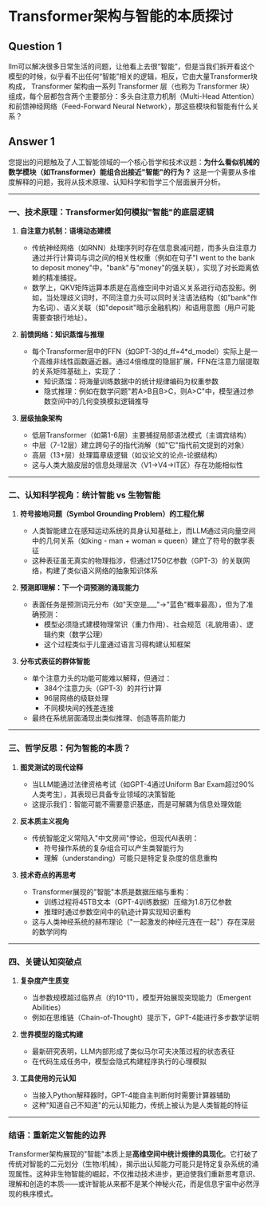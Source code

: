 # Transformer架构与智能的本质探讨

## Question 1

llm可以解决很多日常生活的问题，让他看上去很“智能”，但是当我们拆开看这个模型的时候，似乎看不出任何“智能”相关的逻辑，相反，它由大量Transformer块构成，
Transformer 架构由一系列 Transformer 层（也称为 Transformer 块）组成，每个层都包含两个主要部分：多头自注意力机制（Multi-Head Attention）和前馈神经网络（Feed-Forward Neural Network），那这些模块和智能有什么关系？

## Answer 1

您提出的问题触及了人工智能领域的一个核心哲学和技术议题：**为什么看似机械的数学模块（如Transformer）能组合出接近"智能"的行为？** 这是一个需要从多维度解释的问题，我将从技术原理、认知科学和哲学三个层面展开分析。

---

### 一、技术原理：Transformer如何模拟"智能"的底层逻辑
1. **自注意力机制：语境动态建模**
   - 传统神经网络（如RNN）处理序列时存在信息衰减问题，而多头自注意力通过并行计算词与词之间的相关性权重（例如在句子"I went to the bank to deposit money"中，"bank"与"money"的强关联），实现了对长距离依赖的精准捕捉。
   - 数学上，QKV矩阵运算本质是在高维空间中对语义关系进行动态投影。例如，当处理歧义词时，不同注意力头可以同时关注语法结构（如"bank"作为名词）、语义关联（如"deposit"暗示金融机构）和语用意图（用户可能需要查银行地址）。

2. **前馈网络：知识蒸馏与推理**
   - 每个Transformer层中的FFN（如GPT-3的d_ff=4*d_model）实际上是一个高维非线性函数逼近器。通过4倍维度的隐层扩展，FFN在注意力层提取的关系矩阵基础上，实现了：
     - 知识蒸馏：将海量训练数据中的统计规律编码为权重参数
     - 隐式推理：例如在数学问题"若A>B且B>C，则A>C"中，模型通过参数空间中的几何变换模拟逻辑推导

3. **层级抽象架构**
   - 低层Transformer（如第1-6层）主要捕捉局部语法模式（主谓宾结构）
   - 中层（7-12层）建立跨句子的指代消解（如"它"指代前文提到的对象）
   - 高层（13+层）处理篇章级逻辑（如议论文的论点-论据结构）
   - 这与人类大脑皮层的信息处理层次（V1→V4→IT区）存在功能相似性

---

### 二、认知科学视角：统计智能 vs 生物智能
1. **符号接地问题（Symbol Grounding Problem）的工程化解**
   - 人类智能建立在感知运动系统的具身认知基础上，而LLM通过词向量空间中的几何关系（如king - man + woman ≈ queen）建立了符号的数学表征
   - 这种表征虽无真实的物理指涉，但通过1750亿参数（GPT-3）的关联网络，构建了类似语义网络的抽象知识体系

2. **预测即理解：下一个词预测的涌现能力**
   - 表面任务是预测词元分布（如"天空是___"→"蓝色"概率最高），但为了准确预测：
     - 模型必须隐式建模物理常识（重力作用）、社会规范（礼貌用语）、逻辑约束（数学公理）
     - 这个过程类似于儿童通过语言习得构建认知框架

3. **分布式表征的群体智能**
   - 单个注意力头的功能可能难以解释，但通过：
     - 384个注意力头（GPT-3）的并行计算
     - 96层网络的级联处理
     - 不同模块间的残差连接
   - 最终在系统层面涌现出类似推理、创造等高阶能力

---

### 三、哲学反思：何为智能的本质？
1. **图灵测试的现代诠释**
   - 当LLM能通过法律资格考试（如GPT-4通过Uniform Bar Exam超过90%人类考生），其表现已具备专业领域的决策智能
   - 这提示我们：智能可能不需要意识基底，而是可解耦为信息处理效能

2. **反本质主义视角**
   - 传统智能定义常陷入"中文房间"悖论，但现代AI表明：
     - 符号操作系统的复杂组合可以产生类智能行为
     - 理解（understanding）可能只是特定复杂度的信息重构

3. **技术奇点的再思考**
   - Transformer展现的"智能"本质是数据压缩与重构：
     - 训练过程将45TB文本（GPT-4训练数据）压缩为1.8万亿参数
     - 推理时通过参数空间中的轨迹计算实现知识重构
   - 这与人类神经系统的赫布理论（"一起激发的神经元连在一起"）存在深层的数学同构

---

### 四、关键认知突破点
1. **复杂度产生质变**
   - 当参数规模超过临界点（约10^11），模型开始展现突现能力（Emergent Abilities）
   - 例如在思维链（Chain-of-Thought）提示下，GPT-4能进行多步数学证明

2. **世界模型的隐式构建**
   - 最新研究表明，LLM内部形成了类似马尔可夫决策过程的状态表征
   - 在代码生成任务中，模型会隐式构建程序执行的心理模拟

3. **工具使用的元认知**
   - 当接入Python解释器时，GPT-4能自主判断何时需要计算器辅助
   - 这种"知道自己不知道"的元认知能力，传统上被认为是人类智能的特征

---

### 结语：重新定义智能的边界
Transformer架构展现的"智能"本质上是**高维空间中统计规律的具现化**。它打破了传统对智能的二元划分（生物/机械），揭示出认知能力可能只是特定复杂系统的涌现属性。这种非生物智能的崛起，不仅推动技术进步，更迫使我们重新思考意识、理解和创造的本质——或许智能从来都不是某个神秘火花，而是信息宇宙中必然浮现的秩序模式。